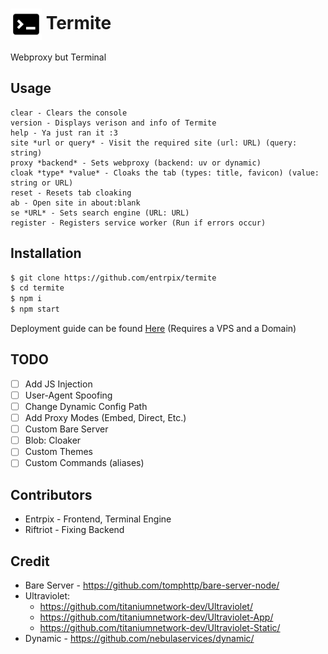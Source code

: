 # <img src="logo.svg" alt="Logo" width="50" style="vertical-align:middle"> Termite
Webproxy but Terminal

## Usage
```
clear - Clears the console
version - Displays verison and info of Termite
help - Ya just ran it :3
site *url or query* - Visit the required site (url: URL) (query: string)
proxy *backend* - Sets webproxy (backend: uv or dynamic)
cloak *type* *value* - Cloaks the tab (types: title, favicon) (value: string or URL)
reset - Resets tab cloaking
ab - Open site in about:blank
se *URL* - Sets search engine (URL: URL)
register - Registers service worker (Run if errors occur)
```

## Installation
```sh
$ git clone https://github.com/entrpix/termite
$ cd termite
$ npm i
$ npm start
```
Deployment guide can be found [Here](deployment.md) (Requires a VPS and a Domain)

## TODO
- [ ] Add JS Injection
- [ ] User-Agent Spoofing
- [ ] Change Dynamic Config Path
- [ ] Add Proxy Modes (Embed, Direct, Etc.)
- [ ] Custom Bare Server
- [ ] Blob: Cloaker
- [ ] Custom Themes
- [ ] Custom Commands (aliases)

## Contributors
- Entrpix - Frontend, Terminal Engine
- Riftriot - Fixing Backend

## Credit
- Bare Server - https://github.com/tomphttp/bare-server-node/
- Ultraviolet:
    - https://github.com/titaniumnetwork-dev/Ultraviolet/
    - https://github.com/titaniumnetwork-dev/Ultraviolet-App/
    - https://github.com/titaniumnetwork-dev/Ultraviolet-Static/
- Dynamic - https://github.com/nebulaservices/dynamic/
